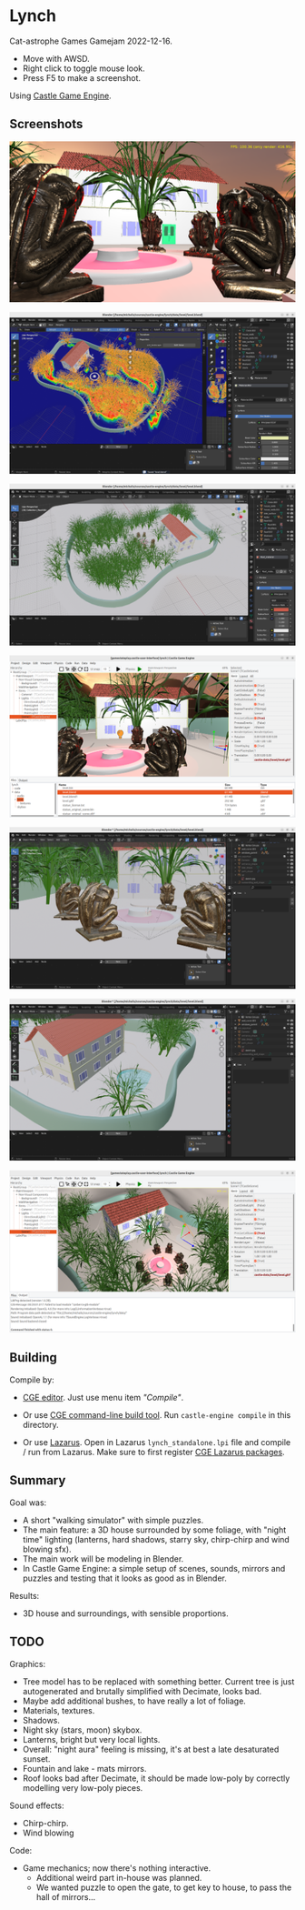 # Lynch

Cat-astrophe Games Gamejam 2022-12-16.

- Move with AWSD.
- Right click to toggle mouse look.
- Press F5 to make a screenshot.

Using [Castle Game Engine](https://castle-engine.io/).

## Screenshots

!["Lynch" demo image 1](demo-images/lynch_screen_0.png)

!["Lynch" demo image 2](demo-images/screenshot_2022-12-17_00-11-37_select.png)

!["Lynch" demo image 3](demo-images/screenshot_2022-12-17_00-13-26_select.png)

!["Lynch" demo image 4](demo-images/screenshot_2022-12-17_00-18-03_select.png)

!["Lynch" demo image 5](demo-images/screenshot_2022-12-17_00-34-00_select.png)

!["Lynch" demo image 6](demo-images/screenshot_2022-12-17_00-34-10_select.png)

!["Lynch" demo image 7](demo-images/screenshot_2022-12-17_00-45-57_select.png)

## Building

Compile by:

- [CGE editor](https://castle-engine.io/manual_editor.php). Just use menu item _"Compile"_.

- Or use [CGE command-line build tool](https://castle-engine.io/build_tool). Run `castle-engine compile` in this directory.

- Or use [Lazarus](https://www.lazarus-ide.org/). Open in Lazarus `lynch_standalone.lpi` file and compile / run from Lazarus. Make sure to first register [CGE Lazarus packages](https://castle-engine.io/documentation.php).

## Summary

Goal was:

- A short "walking simulator" with simple puzzles.
- The main feature: a 3D house surrounded by some foliage, with "night time" lighting (lanterns, hard shadows, starry sky, chirp-chirp and wind blowing sfx).
- The main work will be modeling in Blender.
- In Castle Game Engine: a simple setup of scenes, sounds, mirrors and puzzles and testing that it looks as good as in Blender.

Results:

- 3D house and surroundings, with sensible proportions.

## TODO

Graphics:
- Tree model has to be replaced with something better. Current tree is just autogenerated and brutally simplified with Decimate, looks bad.
- Maybe add additional bushes, to have really a lot of foliage.
- Materials, textures.
- Shadows.
- Night sky (stars, moon) skybox.
- Lanterns, bright but very local lights.
- Overall: "night aura" feeling is missing, it's at best a late desaturated sunset.
- Fountain and lake - mats mirrors.
- Roof looks bad after Decimate, it should be made low-poly by correctly modelling very low-poly pieces.

Sound effects:
- Chirp-chirp.
- Wind blowing

Code:
- Game mechanics; now there's nothing interactive.
    - Additional weird part in-house was planned.
    - We wanted puzzle to open the gate, to get key to house, to pass the hall of mirrors...
